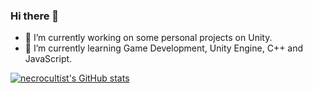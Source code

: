 ### Hi there 👋

- 🔭 I’m currently working on some personal projects on Unity.
- 🌱 I’m currently learning Game Development, Unity Engine, C++ and JavaScript.
<!--
- 👯 I’m looking to collaborate on ...
- 🤔 I’m looking for help with ...
- 💬 Ask me about ...
- 📫 How to reach me: ...
- 😄 Pronouns: ...
- ⚡ Fun fact: ...
  -->

[![necrocultist's GitHub stats](https://github-readme-stats.vercel.app/api?username=necrocultist&theme=dracula&hide=prs,issues&show_icons=true&count_private=true)](https://github.com/anuraghazra/github-readme-stats)

